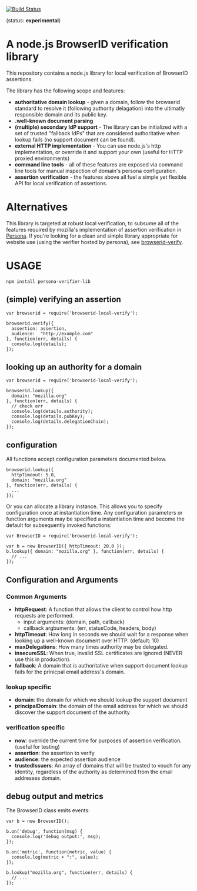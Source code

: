 [![Build Status](https://travis-ci.org/mozilla/browserid-local-verify.png?branch=master)](https://travis-ci.org/mozilla/browserid-local-verify)

(status:  **experimental**)

# A node.js BrowserID verification library

This repository contains a node.js library for local verification of BrowserID assertions.

The library has the following scope and features:

  * **authoritative domain lookup** - given a domain, follow the browserid standard to resolve it (following authority delagation) into the ultimatly responsible domain and its public key.
  * **.well-known document parsing**
  * **(multiple) secondary IdP support** - The library can be initialized with a set of trusted "fallback IdPs" that are considered authoritative when lookup fails (no support document can be found).
  * **external HTTP implementation** - You can use node.js's http implementation, or override it and support your own (useful for HTTP proxied environments)
  * **command line tools** - all of these features are exposed via command line tools for manual inspection of domain's persona configuration.
  * **assertion verification** - the features above all fuel a simple yet flexible API for local verification of assertions.

# Alternatives

This library is targeted at robust local verification, to subsume all of the features required by mozilla's implementation of assertion verification in [Persona][].  If you're looking for a clean and simple library appropriate for website use (using the verifier hosted by persona), see [browserid-verify][].

[Persona]: https://persona.org
[browserid-verify]: https://npmjs.org/browserid-verify

# USAGE

    npm install persona-verifier-lib

## (simple) verifying an assertion

    var browserid = require('browserid-local-verify');

    browserid.verify({
      assertion: assertion,
      audience:  "http://example.com"
    }, function(err, details) {
      console.log(details);
    });

## looking up an authority for a domain

    var browserid = require('browserid-local-verify');

    browserid.lookup({
      domain: "mozilla.org"
    }, function(err, details) {
      // check err
      console.log(details.authority);
      console.log(details.pubKey);
      console.log(details.delegationChain);
    });

## configuration

All functions accept configuration parameters documented below.

    browserid.lookup({
      httpTimeout: 5.0,
      domain: "mozilla.org"
    }, function(err, details) {
      ...
    });

Or you can allocate a library instance.  This allows you to specify configuration once at instantiation time.  Any configuration parameters or function arguments may be specified a instantiation time and become the default for subsequently invoked functions:

    var BrowserID = require('browserid-local-verify');

    var b = new BrowserID({ httpTimeout: 20.0 });
    b.lookup({ domain: "mozilla.org" }, function(err, details) {
      // ...
    });

## Configuration and Arguments

### Common Arguments

* **httpRequest**: A function that allows the client to control how http requests are performed.
  * input arguments: (domain, path, callback)
  * callback argbuments: (err, statusCode, headers, body)
* **httpTimeout**: How long in seconds we should wait for a response when looking up a well-known document over HTTP. (default: 10)
* **maxDelegations**: How many times authority may be delegated.
* **insecureSSL**: When true, invalid SSL certificates are ignored (NEVER use this in production).
* **fallback**: A domain that is authoritative when support document lookup fails for the prinicpal email address's domain.

### lookup specific

* **domain**: the domain for which we should lookup the support document
* **principalDomain**: the domain of the email address for which we should discover the support document of the authority

### verification specific

* **now**: override the current time for purposes of assertion verification. (useful for testing)
* **assertion**: the assertion to verify
* **audience**: the expected assertion audience
* **trustedIssuers**: An array of domains that will be trusted to vouch for any identity, regardless of the authority as determined from the email addresses domain.

## debug output and metrics

The BrowserID class emits events:

    var b = new BrowserID();

    b.on('debug', function(msg) {
      console.log('debug output:', msg);
    });

    b.on('metric', function(metric, value) {
      console.log(metric + ":", value);
    });

    b.lookup("mozilla.org", function(err, details) {
      // ...
    });
